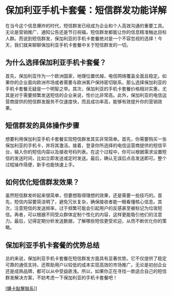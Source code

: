 # 保加利亚手机卡套餐：短信群发功能详解

在当今这个信息爆炸的时代，短信群发已经成为企业和个人高效沟通的重要工具。无论是营销推广、通知公告还是节日祝福，短信群发都能让你的信息精准触达目标人群。而说到短信群发，保加利亚的手机卡套餐绝对是一个不容忽视的选择！今天，我们就来聊聊保加利亚手机卡套餐中关于短信群发的一切。

## 为什么选择保加利亚手机卡套餐？

首先，保加利亚作为一个欧洲国家，地理位置优越，电信网络覆盖全面且稳定。如果你的企业面向欧洲市场或者需要与欧洲客户保持密切联系，那么选择保加利亚的手机卡套餐无疑是一个明智之举。其次，保加利亚的手机卡套餐价格相对实惠，尤其是对于需要频繁发送短信的企业来说，性价比非常高。此外，保加利亚的电信运营商提供的短信群发服务不仅速度快，而且成功率高，能够有效提升你的营销效果。

## 短信群发的具体操作步骤

想要利用保加利亚手机卡套餐实现短信群发其实非常简单。首先，你需要购买一张保加利亚的手机卡，并将其激活。接着，登录你所选择的电信运营商提供的短信平台，输入你的短信内容以及接收号码列表。在这个过程中，你可以根据需求设置短信的发送时间，比如立即发送或定时发送。最后，确认无误后点击发送即可。整个过程操作简便，新手也能快速上手。

## 如何优化短信群发效果？

虽然短信群发听起来很简单，但要想取得理想的效果，还是需要一些技巧的。首先，短信内容要简洁明了，避免冗长复杂，确保接收者能一眼看懂核心信息。其次，注意短信的发送频率，过于频繁可能会引起用户的反感甚至被标记为垃圾短信。再者，可以根据不同受众群体定制个性化的内容，这样更能吸引他们的注意力。最后，记得定期分析发送数据，了解哪些短信更受欢迎，从而不断优化你的策略。

## 保加利亚手机卡套餐的优势总结

总的来说，保加利亚手机卡套餐在短信群发方面具有显著优势。它不仅提供了稳定可靠的通信支持，还帮助用户以较低的成本实现高效的市场推广。无论是初创企业还是成熟品牌，都可以从中受益匪浅。所以，如果你正在寻找一款适合自己的短信群发解决方案，不妨考虑一下保加利亚的手机卡套餐吧！

[[購卡點擊聯系](https://t.me/s/esim1088)]]
